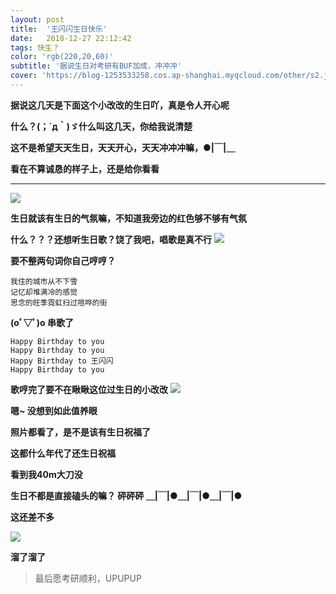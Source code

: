 ```yaml
---
layout: post
title:  '王闪闪生日快乐'
date:   2018-12-27 22:12:42
tags: 快生？
color: 'rgb(220,20,60)'
subtitle: '据说生日对考研有BUF加成，冲冲冲'
cover: 'https://blog-1253533258.cos.ap-shanghai.myqcloud.com/other/s2.jpg'
---
```


**据说这几天是下面这个小改改的生日吖，真是令人开心呢**

**什么？(；´д｀)ゞ什么叫这几天，你给我说清楚**

**这不是希望天天生日，天天开心，天天冲冲冲嘛，●|￣|＿**

**看在不算诚恳的样子上，还是给你看看**

****

![](https://blog-1253533258.cos.ap-shanghai.myqcloud.com/other/s2.jpg)

**生日就该有生日的气氛嘛，不知道我旁边的红色够不够有气氛**

**什么？？？还想听生日歌？饶了我吧，唱歌是真不行**
![](https://blog-1253533258.cos.ap-shanghai.myqcloud.com/other/%E9%A5%B6%E4%BA%86%E6%88%918.jpg)

**要不整两句词你自己哼哼？**

```
我住的城市从不下雪
记忆却堆满冷的感觉
思念的旺季霓虹扫过喧哗的街
```

**(oﾟ▽ﾟ)o  串歌了**

```
Happy Birthday to you
Happy Birthday to you
Happy Birthday to 王闪闪
Happy Birthday to you
```

**歌哼完了要不在瞅瞅这位过生日的小改改**
![](https://blog-1253533258.cos.ap-shanghai.myqcloud.com/other/s1.jpg)

**嗯~  没想到如此值养眼**



**照片都看了，是不是该有生日祝福了**



**这都什么年代了还生日祝福**



**看到我40m大刀没**



**生日不都是直接磕头的嘛？ 砰砰砰 ＿|￣|●＿|￣|●＿|￣|●**

**这还差不多**

![](https://blog-1253533258.cos.ap-shanghai.myqcloud.com/other/sj.gif)



**溜了溜了**



> 最后愿考研顺利，UPUPUP

